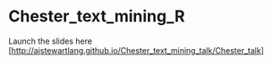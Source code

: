 # Chester_text_mining_R
 
Launch the slides here [http://ajstewartlang.github.io/Chester_text_mining_talk/Chester_talk]
